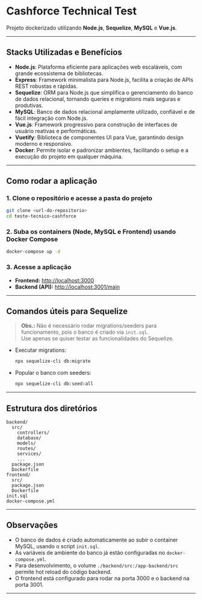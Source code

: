 # Cashforce Technical Test

Projeto dockerizado utilizando **Node.js**, **Sequelize**, **MySQL** e **Vue.js**.

---

## Stacks Utilizadas e Benefícios

- **Node.js**: Plataforma eficiente para aplicações web escaláveis, com grande ecossistema de bibliotecas.
- **Express**: Framework minimalista para Node.js, facilita a criação de APIs REST robustas e rápidas.
- **Sequelize**: ORM para Node.js que simplifica o gerenciamento do banco de dados relacional, tornando queries e migrations mais seguras e produtivas.
- **MySQL**: Banco de dados relacional amplamente utilizado, confiável e de fácil integração com Node.js.
- **Vue.js**: Framework progressivo para construção de interfaces de usuário reativas e performáticas.
- **Vuetify**: Biblioteca de componentes UI para Vue, garantindo design moderno e responsivo.
- **Docker**: Permite isolar e padronizar ambientes, facilitando o setup e a execução do projeto em qualquer máquina.

---

## Como rodar a aplicação

### 1. Clone o repositório e acesse a pasta do projeto

```sh
git clone <url-do-repositorio>
cd teste-tecnico-cashforce
```

### 2. Suba os containers (Node, MySQL e Frontend) usando Docker Compose

```sh
docker-compose up -d
```

### 3. Acesse a aplicação

- **Frontend:** [http://localhost:3000](http://localhost:3000)
- **Backend (API):** [http://localhost:3001/main](http://localhost:3001/main)

---

## Comandos úteis para Sequelize

> **Obs.:** Não é necessário rodar migrations/seeders para funcionamento, pois o banco é criado via `init.sql`.  
> Use apenas se quiser testar as funcionalidades do Sequelize.

- Executar migrations:
  ```sh
  npx sequelize-cli db:migrate
  ```

- Popular o banco com seeders:
  ```sh
  npx sequelize-cli db:seed:all
  ```

---

## Estrutura dos diretórios

```
backend/
  src/
    controllers/
    database/
    models/
    routes/
    services/
    ...
  package.json
  Dockerfile
frontend/
  src/
  package.json
  Dockerfile
init.sql
docker-compose.yml
```

---

## Observações

- O banco de dados é criado automaticamente ao subir o container MySQL, usando o script `init.sql`.
- As variáveis de ambiente do banco já estão configuradas no `docker-compose.yml`.
- Para desenvolvimento, o volume `./backend/src:/app-backend/src` permite hot reload do código backend.
- O frontend está configurado para rodar na porta 3000 e o backend na porta 3001.

---
